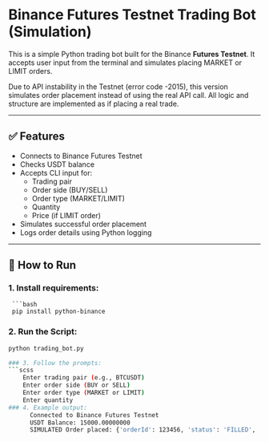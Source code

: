 ﻿# Binance Futures Testnet Trading Bot (Simulation)

This is a simple Python trading bot built for the Binance **Futures Testnet**. It accepts user input from the terminal and simulates placing MARKET or LIMIT orders.

Due to API instability in the Testnet (error code -2015), this version simulates order placement instead of using the real API call. All logic and structure are implemented as if placing a real trade.

---

## ✅ Features

- Connects to Binance Futures Testnet
- Checks USDT balance
- Accepts CLI input for:
  - Trading pair
  - Order side (BUY/SELL)
  - Order type (MARKET/LIMIT)
  - Quantity
  - Price (if LIMIT order)
- Simulates successful order placement
- Logs order details using Python logging

---

## 🚀 How to Run

### 1. Install requirements:
     ```bash
     pip install python-binance
### 2. Run the Script:
```bash
python trading_bot.py

### 3. Follow the prompts:
```scss
    Enter trading pair (e.g., BTCUSDT)
    Enter order side (BUY or SELL)
    Enter order type (MARKET or LIMIT)
    Enter quantity
### 4. Example output:
      Connected to Binance Futures Testnet
      USDT Balance: 15000.00000000
      SIMULATED Order placed: {'orderId': 123456, 'status': 'FILLED', ... }

